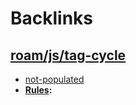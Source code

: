 
# Backlinks
## [roam/js/tag-cycle](<roam/js/tag-cycle.md>)
- [not-populated ](((HvCkSL_js)))
- **[Rules](<Rules.md>):**

